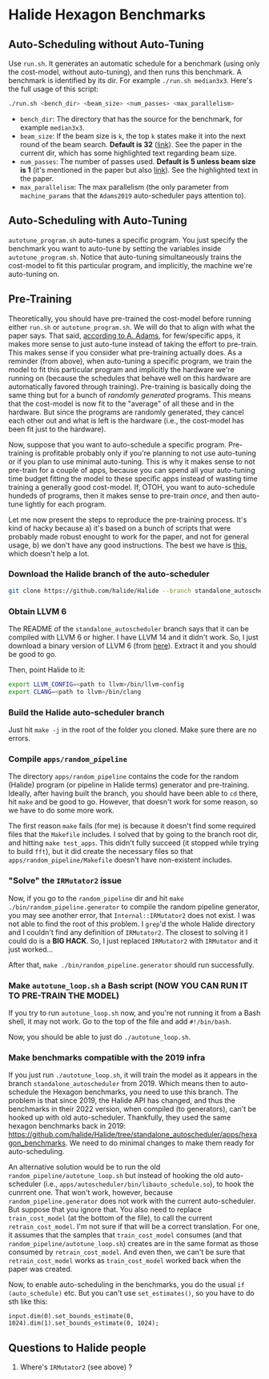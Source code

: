 # Halide Hexagon Benchmarks

## Auto-Scheduling without Auto-Tuning

Use `run.sh`. It generates an automatic schedule for a benchmark (using only the cost-model, without auto-tuning), and then runs this benchmark. A benchmark is identified by its dir. For example `./run.sh median3x3`. Here's the full usage of this script:
```bash
./run.sh <bench_dir> <beam_size> <num_passes> <max_parallelism>
```
- `bench_dir`: The directory that has the source for the benchmark, for example `median3x3`.
- `beam_size`: If the beam size is `k`, the top `k`
states make it into the next round of the beam search. **Default is 32** ([link](https://github.com/halide/Halide/blob/7821212403aaa1f93ed3ece070984817de1cc6b1/src/autoschedulers/adams2019/AutoSchedule.cpp#L24)). See the paper in the current dir, which has some highlighted text regarding beam size.
- `num_passes`: The number of passes used. **Default is 5 unless beam size is 1** (it's mentioned in the paper but also [link](https://github.com/halide/Halide/blob/7821212403aaa1f93ed3ece070984817de1cc6b1/src/autoschedulers/adams2019/AutoSchedule.cpp#L480)). See the highlighted text in the paper.
- `max_parallelism`: The max parallelism (the only parameter from `machine_params` that the `Adams2019` auto-scheduler pays attention to).

## Auto-Scheduling with Auto-Tuning

`autotune_program.sh` auto-tunes a specific program. You just specify the benchmark you want to auto-tune by setting the variables inside `autotune_program.sh`. Notice that auto-tuning simultaneously trains the cost-model to fit this
particular program, and implicitly, the machine we're auto-tuning on.

## Pre-Training

Theoretically, you should have pre-trained the cost-model before running either `run.sh` or `autotune_program.sh`. We will do that to align with what the paper says. That said, [according to A. Adams](https://github.com/halide/Halide/discussions/6060#discussioncomment-788041), for few/specific apps, it makes more sense to just auto-tune instead of taking the effort to pre-train. This makes sense if you consider what pre-training actually does. As a reminder (from above), when auto-tuning a specific program, we train the model to fit this particular program and implicitly the hardware we're running on (because the schedules that behave well on this hardware are automatically favored through training). Pre-training is basically doing the same thing but for a bunch of _randomly generated_ programs. This means that the cost-model is now fit to the "average" of all these and in the hardware. But since the programs are randomly generated, they cancel each other out and what is left is the hardware (i.e., the cost-model has been fit just to the hardware).

Now, suppose that you want to auto-schedule a specific program. Pre-training is profitable probably only if you're planning to not use auto-tuning or if you plan to use minimal auto-tuning. This is why it makes sense to not pre-train for a couple of apps, because you can spend all your auto-tuning time budget fitting the model to these specific apps instead of wasting time training a generally good cost-model. If, OTOH, you want to auto-schedule hundeds of programs, then it makes sense to pre-train _once_, and then auto-tune lightly for each program.

Let me now present the steps to reproduce the pre-training process. It's kind of hacky because a) it's based on a bunch of scripts that were probably made robust enought to work for the paper, and not for general usage, b) we don't have any good instructions. The best we have is [this](https://github.com/halide/Halide/discussions/6060), which doesn't help a lot.

### Download the Halide branch of the auto-scheduler
```bash
git clone https://github.com/halide/Halide --branch standalone_autoscheduler --single-branch halide_standalone_autoscheduler
```

### Obtain LLVM 6

The README of the `standalone_autoscheduler` branch says that it can be compiled with LLVM 6 or higher. I have LLVM 14 and it didn't work. So, I just download a binary version of LLVM 6 (from [here](https://releases.llvm.org/download.html)). Extract it and you should be good to go.

Then, point Halide to it:
```bash
export LLVM_CONFIG=<path to llvm>/bin/llvm-config
export CLANG=<path to llvm>/bin/clang
```

### Build the Halide auto-scheduler branch

Just hit `make -j` in the root of the folder you cloned. Make sure there are no errors.

### Compile `apps/random_pipeline`

The directory `apps/random_pipeline` contains the code for the random (Halide) program (or pipeline in Halide terms) generator and pre-training. Ideally, after having built the branch, you should have been able to `cd` there, hit `make` and be good to go. However, that doesn't work for some reason, so we have to do some more work.

The first reason `make` fails (for me) is because it doesn't find some required files that the `Makefile` includes. I solved that by going to the branch root dir, and hitting `make test_apps`. This didn't fully succeed (it stopped while trying to build `fft`), but it did create the necessary files so that `apps/random_pipeline/Makefile` doesn't have non-existent includes.

### "Solve" the `IRMutator2` issue

Now, if you go to the `random_pipeline` dir and hit `make ./bin/random_pipeline.generator` to compile the random pipeline generator, you may see another error, that `Internal::IRMutator2` does not exist. I was not able to find the root of this problem. I `grep`'d the whole Halide directory and I couldn't find any definition of `IRMutator2`. The closest to solving it I could do is a **BIG HACK**. So, I just replaced `IRMutator2` with `IRMutator` and it just worked...

After that, `make ./bin/random_pipeline.generator` should run
successfully.

### Make `autotune_loop.sh` a Bash script (NOW YOU CAN RUN IT TO PRE-TRAIN THE MODEL)

If you try to run `autotune_loop.sh` now, and you're not running
it from a Bash shell, it may not work. Go to the top of the file
and add `#!/bin/bash`.

Now, you should be able to just do `./autotune_loop.sh`.

### Make benchmarks compatible with the 2019 infra

If you just run `./autotune_loop.sh`, it will train the model as it appears in the branch `standalone_autoscheduler` from 2019. Which means then to auto-schedule the Hexagon benchmarks, you need to use this branch. The problem is that since 2019, the Halide API has changed, and thus the benchmarks in their 2022 version, when compiled (to generators), can't be hooked up with old auto-scheduler. Thankfully, they used the same hexagon benchmarks back in 2019: https://github.com/halide/Halide/tree/standalone_autoscheduler/apps/hexagon_benchmarks. We need to do minimal changes to make them ready for auto-scheduling.

An alternative solution would be to run the old `random_pipeline/autotune_loop.sh` but instead of hooking the old auto-scheduler (i.e., `apps/autoscheduler/bin/libauto_schedule.so`), to hook the cunrrent one. That won't work, however, because `random_pipeline.generator` does not work with the current auto-scheduler. But suppose that you ignore that. You also need to replace `train_cost_model` (at the bottom of the file), to call the current `retrain_cost_model`. I'm not sure if that will be a correct translation. For one, it assumes that the samples that `train_cost_model` consumes (and that `random_pipeline/autotune_loop.sh`) creates are in the same format as those consumed by `retrain_cost_model`. And even then, we can't be sure that `retrain_cost_model` works as `train_cost_model` worked back when the paper was created.

Now, to enable auto-scheduling in the benchmarks, you do the usual `if (auto_schedule)` etc. But you can't use `set_estimates()`, so you have to do sth like this:
```
input.dim(0).set_bounds_estimate(0, 1024).dim(1).set_bounds_estimate(0, 1024);
```

## Questions to Halide people

1) Where's `IRMutator2` (see above) ?